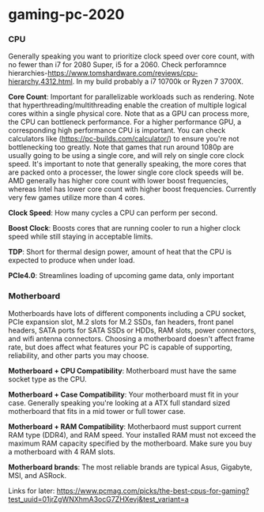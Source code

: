 # gaming-pc-2020

### CPU
Generally speaking you want to prioritize clock speed over core count, with no fewer than i7 for 2080 Super, i5 for a 2060. Check perforamnce hierarchies-https://www.tomshardware.com/reviews/cpu-hierarchy,4312.html. In my build probably a i7 10700k or Ryzen 7 3700X.

**Core Count**: Important for parallelizable workloads such as rendering. Note that hyperthreading/multithreading enable the creation of multiple logical cores within a single physical core. Note that as a GPU can process more, the CPU can bottleneck performance. For a higher performance GPU, a corresponding high performance CPU is important. You can check calculators like (https://pc-builds.com/calculator/) to ensure you're not bottlenecking too greatly. Note that games that run around 1080p are usually going to be using a single core, and will rely on single core clock speed. It's important to note that generally speaking, the more cores that are packed onto a processer, the lower single core clock speeds will be. AMD generally has higher core count with lower boost frequencies, whereas Intel has lower core count with higher boost frequencies. Currently very few games utilize more than 4 cores. 

**Clock Speed**: How many cycles a CPU can perform per second. 

**Boost Clock**: Boosts cores that are running cooler to run a higher clock speed while still staying in acceptable limits.

**TDP**: Short for thermal design power, amount of heat that the CPU is expected to produce when under load. 

**PCIe4.0**: Streamlines loading of upcoming game data, only important 

### Motherboard
Motherboards have lots of different components including a CPU socket, PCIe expansion slot, M.2 slots for M.2 SSDs, fan headers, front panel headers, SATA ports for SATA SSDs or HDDs, RAM slots, power connectors, and wifi antenna connectors. Choosing a motherboard doesn't affect frame rate, but does affect what features your PC is capable of supporting, reliability, and other parts you may choose.

**Motherboard + CPU Compatibility**: Motherboard must have the same socket type as the CPU. 

**Motherboard + Case Compatibility**: Your motherboard must fit in your case. Generally speaking you're looking at a ATX full standard sized motherboard that fits in a mid tower or full tower case.

**Motherboard + RAM Compatibility**: Motherbaord must support current RAM type (DDR4), and RAM speed. Your installed RAM must not exceed the maximum RAM capacity specified by the motherboard. Make sure you buy a motherboard with 4 RAM slots.

**Motherboard brands**: The most reliable brands are typical Asus, Gigabyte, MSI, and ASRock.



Links for later:
https://www.pcmag.com/picks/the-best-cpus-for-gaming?test_uuid=01jrZgWNXhmA3ocG7ZHXevj&test_variant=a
